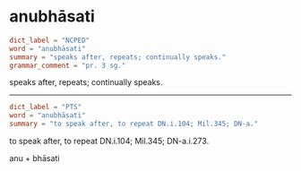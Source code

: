 # anubhāsati

``` toml
dict_label = "NCPED"
word = "anubhāsati"
summary = "speaks after, repeats; continually speaks."
grammar_comment = "pr. 3 sg."
```

speaks after, repeats; continually speaks.

--------------------

``` toml
dict_label = "PTS"
word = "anubhāsati"
summary = "to speak after, to repeat DN.i.104; Mil.345; DN-a."
```

to speak after, to repeat DN.i.104; Mil.345; DN\-a.i.273.

anu \+ bhāsati

